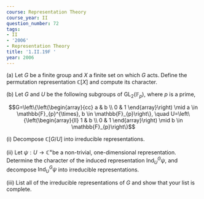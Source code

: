 ```yaml
---
course: Representation Theory
course_year: II
question_number: 72
tags:
- II
- '2006'
- Representation Theory
title: '1.II.19F '
year: 2006
---
```



(a) Let $G$ be a finite group and $X$ a finite set on which $G$ acts. Define the permutation representation $\mathbb{C}[X]$ and compute its character.

(b) Let $G$ and $U$ be the following subgroups of $\mathrm{GL}_{2}\left(\mathbb{F}_{p}\right)$, where $p$ is a prime,

$$G=\left\{\left(\begin{array}{cc}
a & b \\
0 & 1
\end{array}\right) \mid a \in \mathbb{F}_{p}^{\times}, b \in \mathbb{F}_{p}\right\}, \quad U=\left\{\left(\begin{array}{ll}
1 & b \\
0 & 1
\end{array}\right) \mid b \in \mathbb{F}_{p}\right\}$$

(i) Decompose $\mathbb{C}[G / U]$ into irreducible representations.

(ii) Let $\psi: U \rightarrow \mathbb{C}^{\times}$be a non-trivial, one-dimensional representation. Determine the character of the induced representation $\operatorname{Ind}_{U}^{G} \psi$, and decompose $\operatorname{Ind}_{U}^{G} \psi$ into irreducible representations.

(iii) List all of the irreducible representations of $G$ and show that your list is complete.